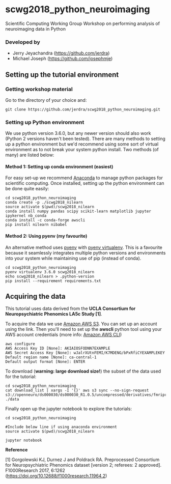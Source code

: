 # scwg2018_python_neuroimaging
Scientific Computing Working Group Workshop on performing analysis of neuroimaging data in Python

### Developed by
- Jerry Jeyachandra (https://github.com/jerdra)
- Michael Joseph (https://github.com/josephmje)

## Setting up the tutorial environment

### Getting workshop material
Go to the directory of your choice and:
```
git clone https://github.com/jerdra/scwg2018_python_neuroimaging.git
```

### Setting up Python environment
We use python version 3.6.0, but any newer version should also work (Python 2 versions haven't been tested). There are many methods to setting up a python environment but we'd recommend using some sort of virtual environment as to not break your system python install. Two methods (of many) are listed below:

#### Method 1: Setting up conda environment (easiest)
For easy set-up we recommend [Anaconda](https://www.anaconda.com/download/) to manage python packages for scientific computing. Once installed, setting up the python environment can be done quite easily:
```
cd scwg2018_python_neuroimaging
conda create -p ./scwg2018_nilearn
source activate $(pwd)/scwg2018_nilearn
conda install numpy pandas scipy scikit-learn matplotlib jupyter ipykernel nb_conda
conda install -c conda-forge awscli
pip install nilearn nibabel

```
#### Method 2: Using pyenv (my favourite)
An alternative method uses [pyenv](https://github.com/pyenv/pyenv) with [pyenv virtualenv](https://github.com/pyenv/pyenv-virtualenv). This is a favourite because it seamlessly integrates multiple python versions and environments into your system while maintaining use of pip (instead of conda).
```
cd scwg2018_python_neuroimaging
pyenv virtualenv 3.6.0 scwg2018_nilearn
echo scwg2018_nilearn > .python-version
pip install --requirement requirements.txt
```

## Acquiring the data
This tutorial uses data derived from the **UCLA Consortium for Neuropsychiatric Phenomics LA5c Study [1]**.

To acquire the data we use [Amazon AWS S3](https://aws.amazon.com/). You can set up an account using the link. Then you'll need to set up the **awscli** python tool using your AWS account credentials (more info: [Amazon AWS CLI](https://aws.amazon.com/cli/))
```
aws configure
AWS Access Key ID [None]: AKIAIOSFODNN7EXAMPLE
AWS Secret Access Key [None]: wJalrXUtnFEMI/K7MDENG/bPxRfiCYEXAMPLEKEY
Default region name [None]: ca-central-1
Default output format [None]: ENTER
```
To download (**warning: large download size!**) the subset of the data used for the tutorial:

```
cd scwg2018_python_neuroimaging
cat download_list | xargs -I '{}' aws s3 sync --no-sign-request s3://openneuro/ds000030/ds000030_R1.0.5/uncompressed/derivatives/fmriprep/{} ./data
```
Finally open up the jupyter notebook to explore the tutorials:
```
cd scwg2018_python_neuroimaging

#Include below line if using anaconda environment
source activate $(pwd)/scwg2018_nilearn

jupyter notebook
```

**Reference**

[1] Gorgolewski KJ, Durnez J and Poldrack RA. Preprocessed Consortium for Neuropsychiatric Phenomics dataset [version 2; referees: 2 approved]. F1000Research 2017, 6:1262
(https://doi.org/10.12688/f1000research.11964.2)
